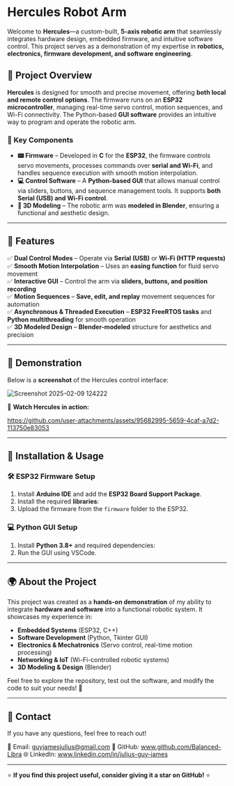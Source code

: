 # Hercules Robot Arm

Welcome to **Hercules**—a custom-built, **5-axis robotic arm** that seamlessly integrates hardware design, embedded firmware, and intuitive software control. This project serves as a demonstration of my expertise in **robotics, electronics, firmware development, and software engineering**.

## 🚀 Project Overview

**Hercules** is designed for smooth and precise movement, offering **both local and remote control options**. The firmware runs on an **ESP32 microcontroller**, managing real-time servo control, motion sequences, and Wi-Fi connectivity. The Python-based **GUI software** provides an intuitive way to program and operate the robotic arm.

### 🔹 Key Components

- **📟 Firmware** – Developed in **C** for the **ESP32**, the firmware controls servo movements, processes commands over **serial and Wi-Fi**, and handles sequence execution with smooth motion interpolation.
- **💻 Control Software** – A **Python-based GUI** that allows manual control via sliders, buttons, and sequence management tools. It supports **both Serial (USB) and Wi-Fi control**.
- **🎨 3D Modeling** – The robotic arm was **modeled in Blender**, ensuring a functional and aesthetic design.
  
---
## 🔑 Features

✅ **Dual Control Modes** – Operate via **Serial (USB)** or **Wi-Fi (HTTP requests)**  
✅ **Smooth Motion Interpolation** – Uses an **easing function** for fluid servo movement  
✅ **Interactive GUI** – Control the arm via **sliders, buttons, and position recording**  
✅ **Motion Sequences** – **Save, edit, and replay** movement sequences for automation  
✅ **Asynchronous & Threaded Execution** – **ESP32 FreeRTOS tasks** and **Python multithreading** for smooth operation  
✅ **3D Modeled Design** – **Blender-modeled** structure for aesthetics and precision  

---

## 🎥 Demonstration

Below is a **screenshot** of the Hercules control interface:

![Screenshot 2025-02-09 124222](https://github.com/user-attachments/assets/bbb4453c-3c38-47f0-80f6-7fc9eacb08d1)

🔹 **Watch Hercules in action:**

https://github.com/user-attachments/assets/95682995-5659-4caf-a7d2-113750e83053

---

## 📖 Installation & Usage

### 🛠️ ESP32 Firmware Setup
1. Install **Arduino IDE** and add the **ESP32 Board Support Package**.
2. Install the required **libraries**:
3. Upload the firmware from the `firmware` folder to the ESP32.

### 💻 Python GUI Setup
1. Install **Python 3.8+** and required dependencies:
2. Run the GUI using VSCode.


---

## 🌍 About the Project

This project was created as a **hands-on demonstration** of my ability to integrate **hardware and software** into a functional robotic system. It showcases my experience in:

- **Embedded Systems** (ESP32, C++)
- **Software Development** (Python, Tkinter GUI)
- **Electronics & Mechatronics** (Servo control, real-time motion processing)
- **Networking & IoT** (Wi-Fi-controlled robotic systems)
- **3D Modeling & Design** (Blender)

Feel free to explore the repository, test out the software, and modify the code to suit your needs! 🚀

---

## 📩 Contact

If you have any questions, feel free to reach out!

📧 Email:    guyjamesjulius@gmail.com
🐙 GitHub:   www.github.com/Balanced-Libra
🌐 LinkedIn: www.linkedin.com/in/julius-guy-james 

---

⭐ **If you find this project useful, consider giving it a star on GitHub!** ⭐
